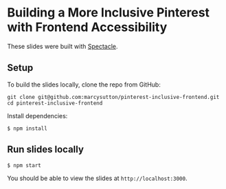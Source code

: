 # Building a More Inclusive Pinterest with Frontend Accessibility

These slides were built with [Spectacle](https://formidable.com/open-source/spectacle/).

## Setup

To build the slides locally, clone the repo from GitHub:

```
git clone git@github.com:marcysutton/pinterest-inclusive-frontend.git
cd pinterest-inclusive-frontend
```

Install dependencies:

```
$ npm install
```

## Run slides locally

```
$ npm start
```

You should be able to view the slides at `http://localhost:3000`.